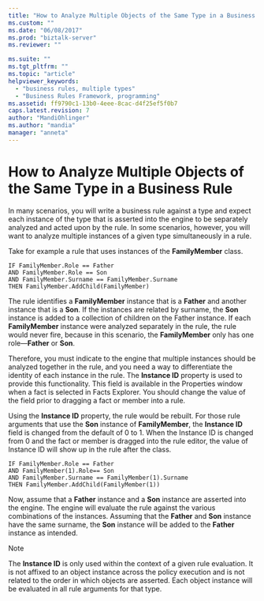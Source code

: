 ```yaml
---
title: "How to Analyze Multiple Objects of the Same Type in a Business Rule | Microsoft Docs"
ms.custom: ""
ms.date: "06/08/2017"
ms.prod: "biztalk-server"
ms.reviewer: ""

ms.suite: ""
ms.tgt_pltfrm: ""
ms.topic: "article"
helpviewer_keywords: 
  - "business rules, multiple types"
  - "Business Rules Framework, programming"
ms.assetid: ff9790c1-13b0-4eee-8cac-d4f25ef5f0b7
caps.latest.revision: 7
author: "MandiOhlinger"
ms.author: "mandia"
manager: "anneta"
---
```

# How to Analyze Multiple Objects of the Same Type in a Business Rule
In many scenarios, you will write a business rule against a type and expect each instance of the type that is asserted into the engine to be separately analyzed and acted upon by the rule. In some scenarios, however, you will want to analyze multiple instances of a given type simultaneously in a rule.  
  
 Take for example a rule that uses instances of the **FamilyMember** class.  
  
```  
IF FamilyMember.Role == Father  
AND FamilyMember.Role == Son  
AND FamilyMember.Surname == FamilyMember.Surname  
THEN FamilyMember.AddChild(FamilyMember)  
```  
  
 The rule identifies a **FamilyMember** instance that is a **Father** and another instance that is a **Son**. If the instances are related by surname, the **Son** instance is added to a collection of children on the Father instance. If each **FamilyMember** instance were analyzed separately in the rule, the rule would never fire, because in this scenario, the **FamilyMember** only has one role—**Father** or **Son**.  
  
 Therefore, you must indicate to the engine that multiple instances should be analyzed together in the rule, and you need a way to differentiate the identity of each instance in the rule. The **Instance ID** property is used to provide this functionality. This field is available in the Properties window when a fact is selected in Facts Explorer. You should change the value of the field prior to dragging a fact or member into a rule.  
  
 Using the **Instance ID** property, the rule would be rebuilt. For those rule arguments that use the **Son** instance of **FamilyMember**, the **Instance ID** field is changed from the default of 0 to 1. When the Instance ID is changed from 0 and the fact or member is dragged into the rule editor, the value of Instance ID will show up in the rule after the class.  
  
```  
IF FamilyMember.Role == Father  
AND FamilyMember(1).Role== Son  
AND FamilyMember.Surname == FamilyMember(1).Surname  
THEN FamilyMember.AddChild(FamilyMember(1))  
```  
  
 Now, assume that a **Father** instance and a **Son** instance are asserted into the engine. The engine will evaluate the rule against the various combinations of the instances. Assuming that the **Father** and **Son** instance have the same surname, the **Son** instance will be added to the **Father** instance as intended.  
  
> [!NOTE]
>  The **Instance ID** is only used within the context of a given rule evaluation. It is not affixed to an object instance across the policy execution and is not related to the order in which objects are asserted. Each object instance will be evaluated in all rule arguments for that type.